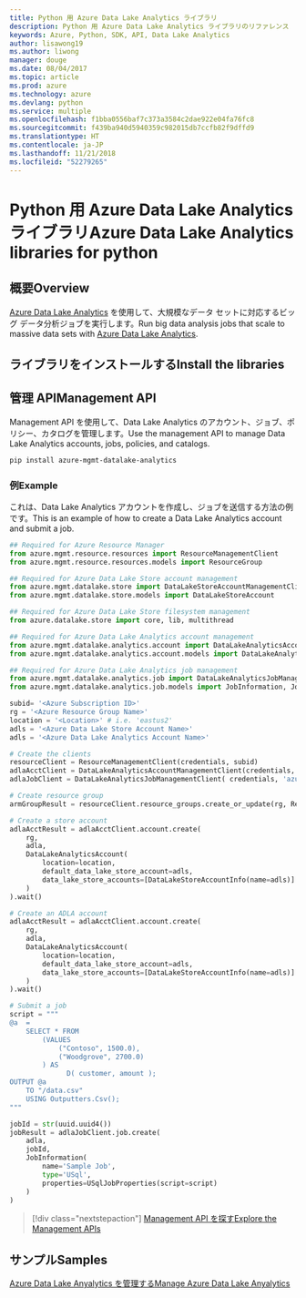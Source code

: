 ```yaml
---
title: Python 用 Azure Data Lake Analytics ライブラリ
description: Python 用 Azure Data Lake Analytics ライブラリのリファレンス
keywords: Azure, Python, SDK, API, Data Lake Analytics
author: lisawong19
ms.author: liwong
manager: douge
ms.date: 08/04/2017
ms.topic: article
ms.prod: azure
ms.technology: azure
ms.devlang: python
ms.service: multiple
ms.openlocfilehash: f1bba0556baf7c373a3584c2dae922e04fa76fc8
ms.sourcegitcommit: f439ba940d5940359c982015db7ccfb82f9dffd9
ms.translationtype: HT
ms.contentlocale: ja-JP
ms.lasthandoff: 11/21/2018
ms.locfileid: "52279265"
---
```

# <a name="azure-data-lake-analytics-libraries-for-python"></a><span data-ttu-id="19a8b-104">Python 用 Azure Data Lake Analytics ライブラリ</span><span class="sxs-lookup"><span data-stu-id="19a8b-104">Azure Data Lake Analytics libraries for python</span></span>

## <a name="overview"></a><span data-ttu-id="19a8b-105">概要</span><span class="sxs-lookup"><span data-stu-id="19a8b-105">Overview</span></span>
<span data-ttu-id="19a8b-106">[Azure Data Lake Analytics](/azure/data-lake-analytics/data-lake-analytics-overview) を使用して、大規模なデータ セットに対応するビッグ データ分析ジョブを実行します。</span><span class="sxs-lookup"><span data-stu-id="19a8b-106">Run big data analysis jobs that scale to massive data sets with [Azure Data Lake Analytics](/azure/data-lake-analytics/data-lake-analytics-overview).</span></span>

## <a name="install-the-libraries"></a><span data-ttu-id="19a8b-107">ライブラリをインストールする</span><span class="sxs-lookup"><span data-stu-id="19a8b-107">Install the libraries</span></span>

## <a name="management-api"></a><span data-ttu-id="19a8b-108">管理 API</span><span class="sxs-lookup"><span data-stu-id="19a8b-108">Management API</span></span>
<span data-ttu-id="19a8b-109">Management API を使用して、Data Lake Analytics のアカウント、ジョブ、ポリシー、カタログを管理します。</span><span class="sxs-lookup"><span data-stu-id="19a8b-109">Use the management API to manage Data Lake Analytics accounts, jobs, policies, and catalogs.</span></span>

```bash
pip install azure-mgmt-datalake-analytics
```

### <a name="example"></a><span data-ttu-id="19a8b-110">例</span><span class="sxs-lookup"><span data-stu-id="19a8b-110">Example</span></span>
<span data-ttu-id="19a8b-111">これは、Data Lake Analytics アカウントを作成し、ジョブを送信する方法の例です。</span><span class="sxs-lookup"><span data-stu-id="19a8b-111">This is an example of how to create a Data Lake Analytics account and submit a job.</span></span> 

```python
## Required for Azure Resource Manager
from azure.mgmt.resource.resources import ResourceManagementClient
from azure.mgmt.resource.resources.models import ResourceGroup

## Required for Azure Data Lake Store account management
from azure.mgmt.datalake.store import DataLakeStoreAccountManagementClient
from azure.mgmt.datalake.store.models import DataLakeStoreAccount

## Required for Azure Data Lake Store filesystem management
from azure.datalake.store import core, lib, multithread

## Required for Azure Data Lake Analytics account management
from azure.mgmt.datalake.analytics.account import DataLakeAnalyticsAccountManagementClient
from azure.mgmt.datalake.analytics.account.models import DataLakeAnalyticsAccount, DataLakeStoreAccountInfo

## Required for Azure Data Lake Analytics job management
from azure.mgmt.datalake.analytics.job import DataLakeAnalyticsJobManagementClient
from azure.mgmt.datalake.analytics.job.models import JobInformation, JobState, USqlJobProperties

subid= '<Azure Subscription ID>'
rg = '<Azure Resource Group Name>'
location = '<Location>' # i.e. 'eastus2'
adls = '<Azure Data Lake Store Account Name>'
adls = '<Azure Data Lake Analytics Account Name>'

# Create the clients
resourceClient = ResourceManagementClient(credentials, subid)
adlaAcctClient = DataLakeAnalyticsAccountManagementClient(credentials, subid)
adlaJobClient = DataLakeAnalyticsJobManagementClient( credentials, 'azuredatalakeanalytics.net')

# Create resource group
armGroupResult = resourceClient.resource_groups.create_or_update(rg, ResourceGroup(location=location))

# Create a store account
adlaAcctResult = adlaAcctClient.account.create(
    rg,
    adla,
    DataLakeAnalyticsAccount(
        location=location,
        default_data_lake_store_account=adls,
        data_lake_store_accounts=[DataLakeStoreAccountInfo(name=adls)]
    )
).wait()

# Create an ADLA account
adlaAcctResult = adlaAcctClient.account.create(
    rg,
    adla,
    DataLakeAnalyticsAccount(
        location=location,
        default_data_lake_store_account=adls,
        data_lake_store_accounts=[DataLakeStoreAccountInfo(name=adls)]
    )
).wait()

# Submit a job
script = """
@a  = 
    SELECT * FROM 
        (VALUES
            ("Contoso", 1500.0),
            ("Woodgrove", 2700.0)
        ) AS 
              D( customer, amount );
OUTPUT @a
    TO "/data.csv"
    USING Outputters.Csv();
"""

jobId = str(uuid.uuid4())
jobResult = adlaJobClient.job.create(
    adla,
    jobId,
    JobInformation(
        name='Sample Job',
        type='USql',
        properties=USqlJobProperties(script=script)
    )
)
```

> [!div class="nextstepaction"]
> [<span data-ttu-id="19a8b-112">Management API を探す</span><span class="sxs-lookup"><span data-stu-id="19a8b-112">Explore the Management APIs</span></span>](/python/api/overview/azure/datalakeanalytics/management)

## <a name="samples"></a><span data-ttu-id="19a8b-113">サンプル</span><span class="sxs-lookup"><span data-stu-id="19a8b-113">Samples</span></span>
[<span data-ttu-id="19a8b-114">Azure Data Lake Anyalytics を管理する</span><span class="sxs-lookup"><span data-stu-id="19a8b-114">Manage Azure Data Lake Anyalytics</span></span>](https://docs.microsoft.com/azure/data-lake-analytics/data-lake-analytics-manage-use-python-sdk)